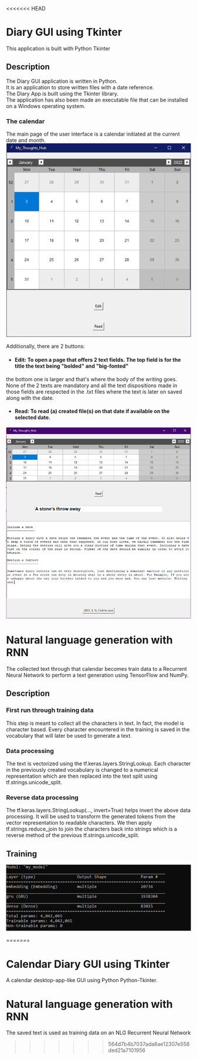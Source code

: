 <<<<<<< HEAD
# Diary GUI using Tkinter 
This application is built with Python Tkinter

## Description 

The Diary GUI application is written in Python. \
It is an application to store written files with a date reference. \
The Diary App is built using the Tkinter library. \
The application has also been made an executable file that can be installed on a Windows operating system.

### The calendar

The main page of the user interface is a calendar initiated at the current date and month.
![Calendar](calendar.PNG)

Additionally, there are 2 buttons:

- #### Edit: To open a page that offers 2 text fields. The top field is for the title the text being "bolded" and "big-fonted"
the bottom one is larger and that's where the body of the writing goes. None of the 2 texts are mandatory and all the text dispositions made in those fields
are respected in the .txt files where the text is later on saved along with the date.

- #### Read: To read (a) created file(s) on that date if available on the selected date.


![Edit](Edit_page.PNG)



# Natural language generation with RNN

The collected text through that calendar becomes train data to a Recurrent Neural Network to perform a text generation using TensorFlow and NumPy.

## Description

### First run through training data
This step is meant to collect all the characters in text. In fact, the model is character based.
Every character encountered in the training is saved in the vocabulary that will later be used to generate a text.

### Data processing
The text is vectorized using the  tf.keras.layers.StringLookup. 
Each character in the previously created vocabulary is changed to a numerical representation which are then replaced into the text split using tf.strings.unicode_split.

### Reverse data processing

 The tf.keras.layers.StringLookup(..., invert=True) helps invert the above data processing. It will be used to transform the generated tokens from the vector representation to readable characters.
We then apply tf.strings.reduce_join to join the characters back into strings which is a reverse method of the previous tf.strings.unicode_split.

## Training

![Model details](my_model.PNG)

 
=======
# Calendar Diary GUI using Tkinter 

A calendar desktop-app-like GUI using Python Python-Tkinter.

# Natural language generation with RNN



The saved text is used as training data on an NLG Recurrent Neural Network

>>>>>>> 564d7b4b7037ada6ae12307e558ded21a7101956
